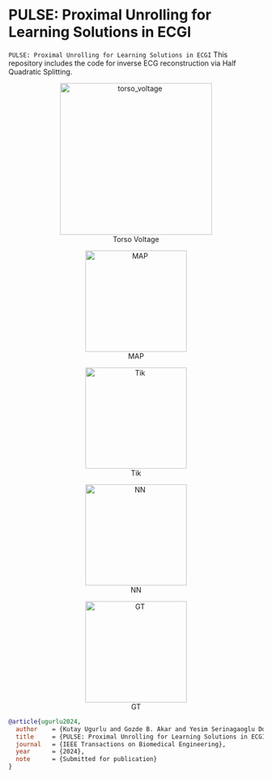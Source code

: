 # PULSE: Proximal Unrolling for Learning Solutions in ECGI
```PULSE: Proximal Unrolling for Learning Solutions in ECGI```
This repository includes the code for inverse ECG reconstruction via Half Quadratic Splitting.

<div style="text-align: center;">
    <figure>
        <img src="torso_voltage.gif" alt="torso_voltage" width="300"/>
        <figcaption>Torso Voltage</figcaption>
    </figure>
    <figure>
        <img src="MAP.gif" alt="MAP" width="200"/>
        <figcaption>MAP</figcaption>
    </figure>
    <figure>
        <img src="Tik.gif" alt="Tik" width="200"/>
        <figcaption>Tik</figcaption>
    </figure>
    <figure>
        <img src="NN.gif" alt="NN" width="200"/>
        <figcaption>NN</figcaption>
    </figure>
    <figure>
        <img src="GT.gif" alt="GT" width="200"/>
        <figcaption>GT</figcaption>
    </figure>
</div>

```bibtex
@article{ugurlu2024,
  author    = {Kutay Ugurlu and Gozde B. Akar and Yesim Serinagaoglu Dogrusoz},
  title     = {PULSE: Proximal Unrolling for Learning Solutions in ECGI},
  journal   = {IEEE Transactions on Biomedical Engineering},
  year      = {2024},
  note      = {Submitted for publication}
}
